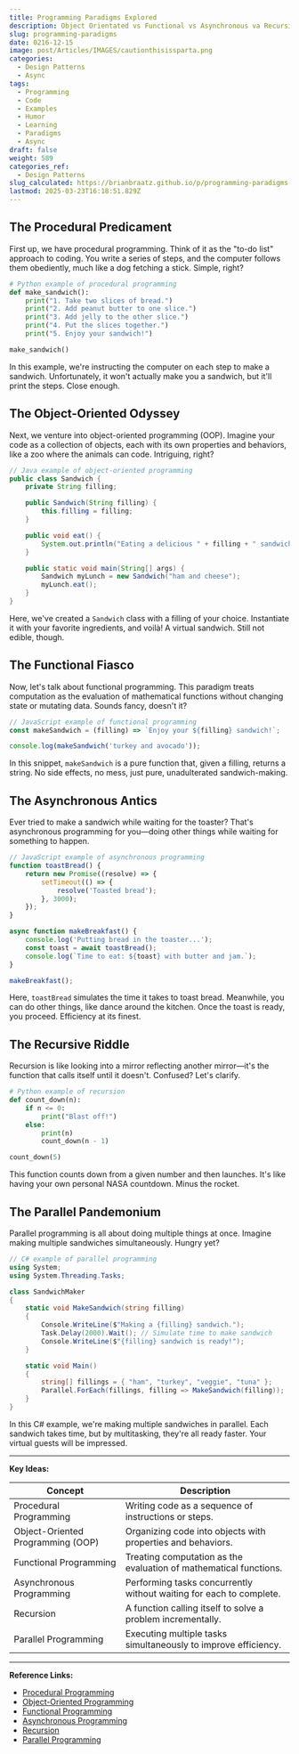 ```yaml
---
title: Programming Paradigms Explored
description: Object Orientated vs Functional vs Asynchronous va Recursive vs Parallel
slug: programming-paradigms
date: 0216-12-15
image: post/Articles/IMAGES/cautionthisissparta.png
categories:
  - Design Patterns
  - Async
tags:
  - Programming
  - Code
  - Examples
  - Humor
  - Learning
  - Paradigms
  - Async
draft: false
weight: 589
categories_ref:
  - Design Patterns
slug_calculated: https://brianbraatz.github.io/p/programming-paradigms
lastmod: 2025-03-23T16:18:51.829Z
---
```

## The Procedural Predicament

First up, we have procedural programming. Think of it as the "to-do list" approach to coding. You write a series of steps, and the computer follows them obediently, much like a dog fetching a stick. Simple, right?

```python
# Python example of procedural programming
def make_sandwich():
    print("1. Take two slices of bread.")
    print("2. Add peanut butter to one slice.")
    print("3. Add jelly to the other slice.")
    print("4. Put the slices together.")
    print("5. Enjoy your sandwich!")

make_sandwich()
```

In this example, we're instructing the computer on each step to make a sandwich. Unfortunately, it won't actually make you a sandwich, but it'll print the steps. Close enough.

## The Object-Oriented Odyssey

Next, we venture into object-oriented programming (OOP). Imagine your code as a collection of objects, each with its own properties and behaviors, like a zoo where the animals can code. Intriguing, right?

```java
// Java example of object-oriented programming
public class Sandwich {
    private String filling;

    public Sandwich(String filling) {
        this.filling = filling;
    }

    public void eat() {
        System.out.println("Eating a delicious " + filling + " sandwich.");
    }

    public static void main(String[] args) {
        Sandwich myLunch = new Sandwich("ham and cheese");
        myLunch.eat();
    }
}
```

Here, we've created a `Sandwich` class with a filling of your choice. Instantiate it with your favorite ingredients, and voilà! A virtual sandwich. Still not edible, though.

## The Functional Fiasco

Now, let's talk about functional programming. This paradigm treats computation as the evaluation of mathematical functions without changing state or mutating data. Sounds fancy, doesn't it?

```javascript
// JavaScript example of functional programming
const makeSandwich = (filling) => `Enjoy your ${filling} sandwich!`;

console.log(makeSandwich('turkey and avocado'));
```

In this snippet, `makeSandwich` is a pure function that, given a filling, returns a string. No side effects, no mess, just pure, unadulterated sandwich-making.

## The Asynchronous Antics

Ever tried to make a sandwich while waiting for the toaster? That's asynchronous programming for you—doing other things while waiting for something to happen.

```javascript
// JavaScript example of asynchronous programming
function toastBread() {
    return new Promise((resolve) => {
        setTimeout(() => {
            resolve('Toasted bread');
        }, 3000);
    });
}

async function makeBreakfast() {
    console.log('Putting bread in the toaster...');
    const toast = await toastBread();
    console.log(`Time to eat: ${toast} with butter and jam.`);
}

makeBreakfast();
```

Here, `toastBread` simulates the time it takes to toast bread. Meanwhile, you can do other things, like dance around the kitchen. Once the toast is ready, you proceed. Efficiency at its finest.

## The Recursive Riddle

Recursion is like looking into a mirror reflecting another mirror—it's the function that calls itself until it doesn't. Confused? Let's clarify.

```python
# Python example of recursion
def count_down(n):
    if n <= 0:
        print("Blast off!")
    else:
        print(n)
        count_down(n - 1)

count_down(5)
```

This function counts down from a given number and then launches. It's like having your own personal NASA countdown. Minus the rocket.

## The Parallel Pandemonium

Parallel programming is all about doing multiple things at once. Imagine making multiple sandwiches simultaneously. Hungry yet?

```csharp
// C# example of parallel programming
using System;
using System.Threading.Tasks;

class SandwichMaker
{
    static void MakeSandwich(string filling)
    {
        Console.WriteLine($"Making a {filling} sandwich.");
        Task.Delay(2000).Wait(); // Simulate time to make sandwich
        Console.WriteLine($"{filling} sandwich is ready!");
    }

    static void Main()
    {
        string[] fillings = { "ham", "turkey", "veggie", "tuna" };
        Parallel.ForEach(fillings, filling => MakeSandwich(filling));
    }
}
```

In this C# example, we're making multiple sandwiches in parallel. Each sandwich takes time, but by multitasking, they're all ready faster. Your virtual guests will be impressed.

<!-- 
## The Conclusion Conundrum

We've journeyed through various programming paradigms, each with its own flavor and quirks. Whether you're organizing your code like a to-do list, creating a zoo of objects, embracing mathematical purity, multitasking like a pro, or getting lost in mirrors, there's a paradigm for you.

Remember, the best way to master these paradigms is to practice, experiment, and, most importantly, have fun. And maybe, just maybe, make a real sandwich to fuel your coding adventures.

Bon appétit!
-->

***

**Key Ideas:**

| Concept                           | Description                                                         |
| --------------------------------- | ------------------------------------------------------------------- |
| Procedural Programming            | Writing code as a sequence of instructions or steps.                |
| Object-Oriented Programming (OOP) | Organizing code into objects with properties and behaviors.         |
| Functional Programming            | Treating computation as the evaluation of mathematical functions.   |
| Asynchronous Programming          | Performing tasks concurrently without waiting for each to complete. |
| Recursion                         | A function calling itself to solve a problem incrementally.         |
| Parallel Programming              | Executing multiple tasks simultaneously to improve efficiency.      |

***

**Reference Links:**

* [Procedural Programming](https://en.wikipedia.org/wiki/Procedural_programming)
* [Object-Oriented Programming](https://en.wikipedia.org/wiki/Object-oriented_programming)
* [Functional Programming](https://en.wikipedia.org/wiki/Functional_programming)
* [Asynchronous Programming](https://en.wikipedia.org/wiki/Asynchronous_programming)
* [Recursion](https://en.wikipedia.org/wiki/Recursion_\(computer_science\))
* [Parallel Programming](https://en.wikipedia.org/wiki/Parallel_computing)
